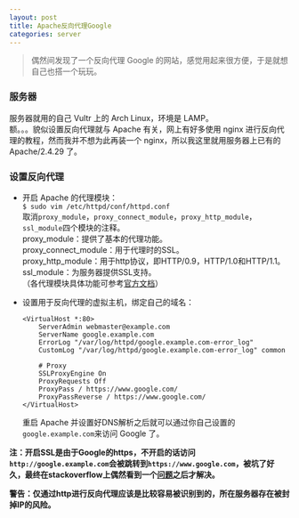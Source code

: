 ```yaml
---
layout: post
title: Apache反向代理Google
categories: server
---
```


> 偶然间发现了一个反向代理 Google 的网站，感觉用起来很方便，于是就想自己也搭一个玩玩。  

<!-- more -->

### 服务器
服务器就用的自己 Vultr 上的 Arch Linux，环境是 LAMP。  
额。。。貌似设置反向代理就与 Apache 有关，网上有好多使用 nginx 进行反向代理的教程，然而我并不想为此再装一个 nginx，所以我这里就用服务器上已有的 Apache/2.4.29 了。  

### 设置反向代理
* 开启 Apache 的代理模块：  
  `$ sudo vim /etc/httpd/conf/httpd.conf`  
  取消`proxy_module`，`proxy_connect_module`，`proxy_http_module`，`ssl_module`四个模块的注释。  
  proxy_module：提供了基本的代理功能。  
  proxy_connect_module：用于代理时的SSL。  
  proxy_http_module：用于http协议，即HTTP/0.9，HTTP/1.0和HTTP/1.1。  
  ssl_module：为服务器提供SSL支持。  
  （各代理模块具体功能可参考[官方文档](https://httpd.apache.org/docs/2.4/mod/mod_proxy.html)）  

* 设置用于反向代理的虚拟主机，绑定自己的域名：  
  ```
  <VirtualHost *:80>
      ServerAdmin webmaster@example.com
      ServerName google.example.com
      ErrorLog "/var/log/httpd/google.example.com-error_log"
      CustomLog "/var/log/httpd/google.example.com-error_log" common

      # Proxy
      SSLProxyEngine On
      ProxyRequests Off
      ProxyPass / https://www.google.com/
      ProxyPassReverse / https://www.google.com/
  </VirtualHost>
  ```
  重启 Apache 并设置好DNS解析之后就可以通过你自己设置的`google.example.com`来访问 Google 了。  
  
**注：开启SSL是由于Google的https，不开启的话访问`http://google.example.com`会被跳转到`https://www.google.com`，被坑了好久，最终在stackoverflow上偶然看到一个[问题](https://stackoverflow.com/questions/16130303/how-to-proxy-http-to-https-using-apache-httpd-v2-2)之后才解决。** 

**警告：仅通过http进行反向代理应该是比较容易被识别到的，所在服务器存在被封掉IP的风险。**  
